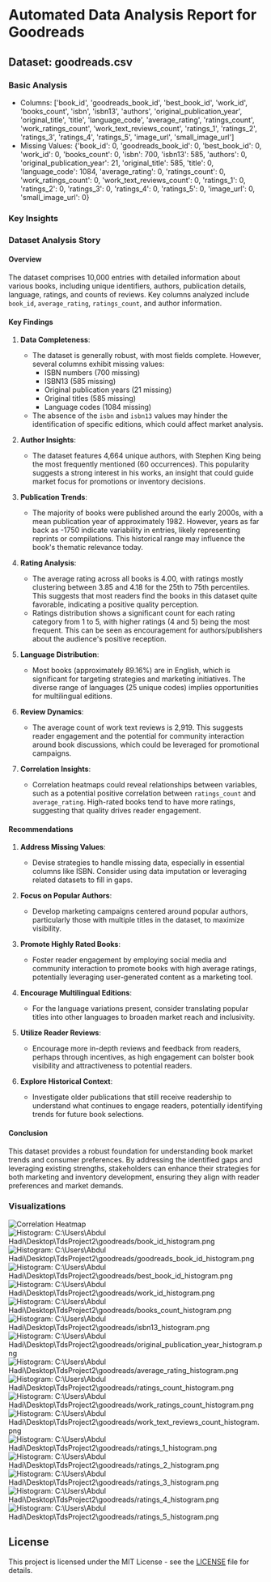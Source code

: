 # Automated Data Analysis Report for Goodreads

## Dataset: goodreads.csv

### Basic Analysis
- Columns: ['book_id', 'goodreads_book_id', 'best_book_id', 'work_id', 'books_count', 'isbn', 'isbn13', 'authors', 'original_publication_year', 'original_title', 'title', 'language_code', 'average_rating', 'ratings_count', 'work_ratings_count', 'work_text_reviews_count', 'ratings_1', 'ratings_2', 'ratings_3', 'ratings_4', 'ratings_5', 'image_url', 'small_image_url']
- Missing Values: {'book_id': 0, 'goodreads_book_id': 0, 'best_book_id': 0, 'work_id': 0, 'books_count': 0, 'isbn': 700, 'isbn13': 585, 'authors': 0, 'original_publication_year': 21, 'original_title': 585, 'title': 0, 'language_code': 1084, 'average_rating': 0, 'ratings_count': 0, 'work_ratings_count': 0, 'work_text_reviews_count': 0, 'ratings_1': 0, 'ratings_2': 0, 'ratings_3': 0, 'ratings_4': 0, 'ratings_5': 0, 'image_url': 0, 'small_image_url': 0}

### Key Insights
### Dataset Analysis Story

#### Overview
The dataset comprises 10,000 entries with detailed information about various books, including unique identifiers, authors, publication details, language, ratings, and counts of reviews. Key columns analyzed include `book_id`, `average_rating`, `ratings_count`, and author information.

#### Key Findings

1. **Data Completeness**:
   - The dataset is generally robust, with most fields complete. However, several columns exhibit missing values:
     - ISBN numbers (700 missing)
     - ISBN13 (585 missing)
     - Original publication years (21 missing)
     - Original titles (585 missing)
     - Language codes (1084 missing)
   - The absence of the `isbn` and `isbn13` values may hinder the identification of specific editions, which could affect market analysis.

2. **Author Insights**:
   - The dataset features 4,664 unique authors, with Stephen King being the most frequently mentioned (60 occurrences). This popularity suggests a strong interest in his works, an insight that could guide market focus for promotions or inventory decisions.

3. **Publication Trends**:
   - The majority of books were published around the early 2000s, with a mean publication year of approximately 1982. However, years as far back as -1750 indicate variability in entries, likely representing reprints or compilations. This historical range may influence the book's thematic relevance today.

4. **Rating Analysis**:
   - The average rating across all books is 4.00, with ratings mostly clustering between 3.85 and 4.18 for the 25th to 75th percentiles. This suggests that most readers find the books in this dataset quite favorable, indicating a positive quality perception.
   - Ratings distribution shows a significant count for each rating category from 1 to 5, with higher ratings (4 and 5) being the most frequent. This can be seen as encouragement for authors/publishers about the audience's positive reception.

5. **Language Distribution**:
   - Most books (approximately 89.16%) are in English, which is significant for targeting strategies and marketing initiatives. The diverse range of languages (25 unique codes) implies opportunities for multilingual editions.

6. **Review Dynamics**:
   - The average count of work text reviews is 2,919. This suggests reader engagement and the potential for community interaction around book discussions, which could be leveraged for promotional campaigns.

7. **Correlation Insights**:
   - Correlation heatmaps could reveal relationships between variables, such as a potential positive correlation between `ratings_count` and `average_rating`. High-rated books tend to have more ratings, suggesting that quality drives reader engagement.

#### Recommendations

1. **Address Missing Values**:
   - Devise strategies to handle missing data, especially in essential columns like ISBN. Consider using data imputation or leveraging related datasets to fill in gaps.

2. **Focus on Popular Authors**:
   - Develop marketing campaigns centered around popular authors, particularly those with multiple titles in the dataset, to maximize visibility.

3. **Promote Highly Rated Books**:
   - Foster reader engagement by employing social media and community interaction to promote books with high average ratings, potentially leveraging user-generated content as a marketing tool.

4. **Encourage Multilingual Editions**:
   - For the language variations present, consider translating popular titles into other languages to broaden market reach and inclusivity.

5. **Utilize Reader Reviews**:
   - Encourage more in-depth reviews and feedback from readers, perhaps through incentives, as high engagement can bolster book visibility and attractiveness to potential readers.

6. **Explore Historical Context**:
   - Investigate older publications that still receive readership to understand what continues to engage readers, potentially identifying trends for future book selections.

#### Conclusion
This dataset provides a robust foundation for understanding book market trends and consumer preferences. By addressing the identified gaps and leveraging existing strengths, stakeholders can enhance their strategies for both marketing and inventory development, ensuring they align with reader preferences and market demands.

### Visualizations
![Correlation Heatmap](correlation_heatmap.png)
![Histogram: C:\Users\Abdul Hadi\Desktop\TdsProject2\goodreads/book_id_histogram.png](book_id_histogram.png)
![Histogram: C:\Users\Abdul Hadi\Desktop\TdsProject2\goodreads/goodreads_book_id_histogram.png](goodreads_book_id_histogram.png)
![Histogram: C:\Users\Abdul Hadi\Desktop\TdsProject2\goodreads/best_book_id_histogram.png](best_book_id_histogram.png)
![Histogram: C:\Users\Abdul Hadi\Desktop\TdsProject2\goodreads/work_id_histogram.png](work_id_histogram.png)
![Histogram: C:\Users\Abdul Hadi\Desktop\TdsProject2\goodreads/books_count_histogram.png](books_count_histogram.png)
![Histogram: C:\Users\Abdul Hadi\Desktop\TdsProject2\goodreads/isbn13_histogram.png](isbn13_histogram.png)
![Histogram: C:\Users\Abdul Hadi\Desktop\TdsProject2\goodreads/original_publication_year_histogram.png](original_publication_year_histogram.png)
![Histogram: C:\Users\Abdul Hadi\Desktop\TdsProject2\goodreads/average_rating_histogram.png](average_rating_histogram.png)
![Histogram: C:\Users\Abdul Hadi\Desktop\TdsProject2\goodreads/ratings_count_histogram.png](ratings_count_histogram.png)
![Histogram: C:\Users\Abdul Hadi\Desktop\TdsProject2\goodreads/work_ratings_count_histogram.png](work_ratings_count_histogram.png)
![Histogram: C:\Users\Abdul Hadi\Desktop\TdsProject2\goodreads/work_text_reviews_count_histogram.png](work_text_reviews_count_histogram.png)
![Histogram: C:\Users\Abdul Hadi\Desktop\TdsProject2\goodreads/ratings_1_histogram.png](ratings_1_histogram.png)
![Histogram: C:\Users\Abdul Hadi\Desktop\TdsProject2\goodreads/ratings_2_histogram.png](ratings_2_histogram.png)
![Histogram: C:\Users\Abdul Hadi\Desktop\TdsProject2\goodreads/ratings_3_histogram.png](ratings_3_histogram.png)
![Histogram: C:\Users\Abdul Hadi\Desktop\TdsProject2\goodreads/ratings_4_histogram.png](ratings_4_histogram.png)
![Histogram: C:\Users\Abdul Hadi\Desktop\TdsProject2\goodreads/ratings_5_histogram.png](ratings_5_histogram.png)

## License

This project is licensed under the MIT License - see the [LICENSE](LICENSE) file for details.
